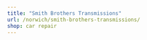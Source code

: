 ```yaml
---
title: "Smith Brothers Transmissions"
url: /norwich/smith-brothers-transmissions/
shop: car repair
---
```

